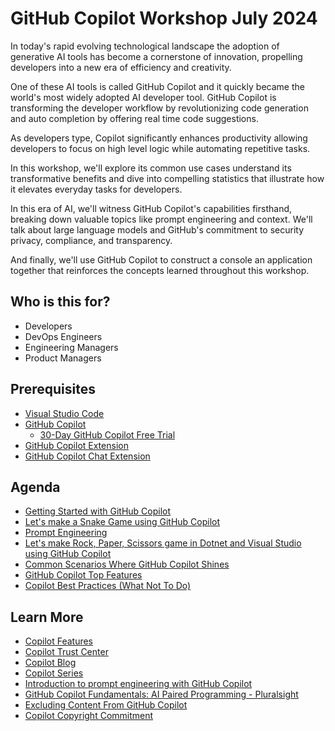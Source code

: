 # GitHub Copilot Workshop July 2024

In today's rapid evolving technological landscape the adoption of generative AI tools has become a cornerstone of innovation, propelling developers into a new era of efficiency and creativity.

One of these AI tools is called GitHub Copilot and it quickly became the world's most widely adopted AI developer tool. GitHub Copilot is transforming the developer workflow by revolutionizing code generation and auto completion by offering real time code suggestions.

As developers type, Copilot significantly enhances productivity allowing developers to focus on high level logic while automating repetitive tasks.

In this workshop, we'll explore its common use cases understand its transformative benefits and dive into compelling statistics that illustrate how it elevates everyday tasks for developers.

In this era of AI, we'll witness GitHub Copilot's capabilities firsthand, breaking down valuable topics like prompt engineering and context. We'll talk about large language models and GitHub's commitment to security privacy, compliance, and transparency.

And finally, we'll use GitHub Copilot to construct a console an application together that reinforces the concepts learned throughout this workshop.

## Who is this for?

* Developers
* DevOps Engineers
* Engineering Managers
* Product Managers

## Prerequisites

* [Visual Studio Code](https://code.visualstudio.com)
* [GitHub Copilot](https://copilot.github.com)
  * [30-Day GitHub Copilot Free Trial](https://github.com/github-copilot/signup)
* [GitHub Copilot Extension](https://marketplace.visualstudio.com/items?itemName=GitHub.copilot)
* [GitHub Copilot Chat Extension](https://marketplace.visualstudio.com/items?itemName=GitHub.copilot-chat)

## Agenda

* [Getting Started with GitHub Copilot](./GettingStarted.md)
* [Let's make a Snake Game using GitHub Copilot](./SnakeGame.md)
* [Prompt Engineering](./PromptEngineering.md)
* [Let's make Rock, Paper, Scissors game in Dotnet and Visual Studio using GitHub Copilot](./RockPaperScissors.md)
* [Common Scenarios Where GitHub Copilot Shines](./Scenarios.md)
* [GitHub Copilot Top Features](./TopFeatures.md)
* [Copilot Best Practices (What Not To Do)](./WhatNotToDo.md)

## Learn More

* [Copilot Features](https://github.com/features/copilot)
* [Copilot Trust Center](https://resources.github.com/copilot-trust-center)
* [Copilot Blog](https://github.blog)
* [Copilot Series](https://gh.io/copilot-series)
* [Introduction to prompt engineering with GitHub Copilot](https://learn.microsoft.com/en-us/training/modules/introduction-prompt-engineering-with-github-copilot/?WT.mc_id=academic-113596-abartolo)
* [GitHub Copilot Fundamentals: AI Paired Programming - Pluralsight](https://app.pluralsight.com/library/courses/github-copilot-fundamentals-ai-paired-programming)
* [Excluding Content From GitHub Copilot](https://docs.github.com/en/copilot/managing-copilot/managing-github-copilot-in-your-organization/setting-policies-for-copilot-in-your-organization/excluding-content-from-github-copilot)
* [Copilot Copyright Commitment](https://blogs.microsoft.com/on-the-issues/2023/09/07/copilot-copyright-commitment-ai-legal-concerns)